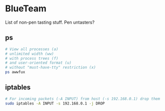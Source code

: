 # BlueTeam
List of non-pen tasting stuff. Pen untasters?

## ps
```bash
# View all processes (a) 
# unlimited width (ww) 
# with process trees (f) 
# and user-oriented format (u) 
# without "must-have-tty" restriction (x)
ps awwfux
```

## iptables
```bash
# For incoming packets (-A INPUT) from host (-s 192.168.0.1) drop them (-j DROP)
sudo iptables -A INPUT -s 192.168.0.1 -j DROP
```
